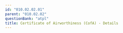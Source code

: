 ```yaml
---
id: "010.02.02.01"
parent: "010.02.02"
questionBank: "atpl"
title: Certificate of Airworthiness (CofA) - Details
---
```

